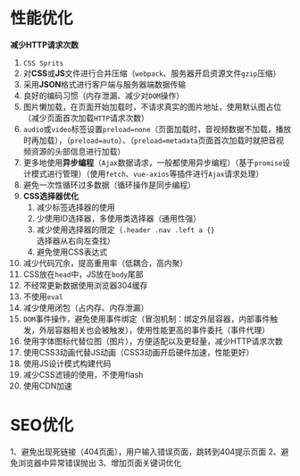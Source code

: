 # 性能优化 #

**减少HTTP请求次数**

1. `CSS Sprits`
2. 对**CSS**或**JS**文件进行合并压缩（`webpack`、服务器开启资源文件`gzip`压缩）
3. 采用**JSON**格式进行客户端与服务器端数据传输
4. 良好的编码习惯（内存泄漏、减少对`DOM`操作）
5. 图片懒加载，在页面开始加载时，不请求真实的图片地址，使用默认图占位（减少页面首次加载`HTTP`请求次数）
6. `audio`或`video`标签设置`preload=none`（页面加载时，音视频数据不加载，播放时再加载），（`preload=auto`）、（`preload=metadata`页面首次加载时就把音视频资源的头部信息进行加载）
7. 更多地使用**异步编程**（`Ajax`数据请求，一般都使用异步编程）（基于`promise`设计模式进行管理）（使用`fetch`、`vue-axios`等插件进行`Ajax`请求处理）
8. 避免一次性循环过多数据（循环操作是同步编程）
9. **CSS选择器优化**
    1. 减少标签选择器的使用
    2. 少使用ID选择器，多使用类选择器（通用性强）
    3. 减少使用选择器的限定（`.header .nav .left a {}`选择器从右向左查找）
    4. 避免使用CSS表达式
10. 减少代码冗余，提高重用率（低耦合，高内聚）
11. CSS放在`head`中，JS放在`body`尾部
12. 不经常更新数据使用浏览器304缓存
13. 不使用`eval`
14. 减少使用闭包（占内存、内存泄漏）
15. `DOM`事件操作，避免使用事件绑定（冒泡机制：绑定外层容器，内部事件触发，外层容器相关也会被触发），使用性能更高的事件委托（事件代理）
16. 使用字体图标代替位图（图片），方便适配以及更轻量，减少HTTP请求次数
17. 使用CSS3动画代替JS动画（CSS3动画开启硬件加速，性能更好）
18. 使用JS设计模式构建代码
19. 减少CSS滤镜的使用，不使用flash
20. 使用CDN加速


# SEO优化 #

1、避免出现死链接（404页面），用户输入错误页面，跳转到404提示页面
2、避免浏览器中异常错误抛出
3、增加页面关键词优化